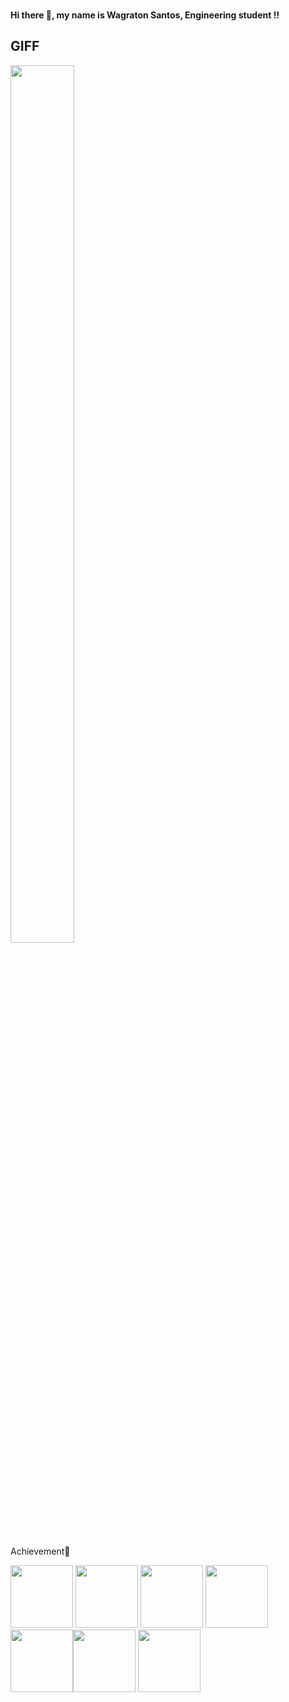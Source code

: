 ### <h4>Hi there 👋, my name is Wagraton Santos, Engineering student !!</h4>


## GIFF
<div>
    <a display="flex" height= 400px; justify-content= "center" overflow= "hidden">
    <img flex= "none" width= 45%; height= 60%; src="https://media.giphy.com/media/l3ZrVw8NkxIly/giphy.gif" />
    </a>
</div>

  ##
  
Achievement🥇 
 <div>
  <a href="https://github.com/Wagratom/42Exercicios"><img height="100" width="100" src="https://game.42sp.org.br/static/assets/achievements/libftm.png" ></a>
  <a href="https://github.com/Wagratom/42Exercicios"><img height="100" width="100" src="https://game.42sp.org.br/static/assets/achievements/get_next_linem.png"></a>
  <a href="https://github.com/Wagratom/42Exercicios"><img height="100" width="100" src="https://game.42sp.org.br/static/assets/achievements/ft_printfm.png" ></a>
  <a href="https://github.com/Wagratom/42Exercicios"><img height="100" width="100" src="https://game.42sp.org.br/static/assets/achievements/born2berootm.png"></a>
  <a href="https://github.com/Wagratom/42Exercicios"><img height="100" width="100" src="/static/assets/achievements/so_longm.png></a>
  <a href="https://github.com/Wagratom/42Exercicios"><img height="100" width="100" src="https://game.42sp.org.br/static/assets/achievements/pipexm.png"></a>
     <a href="https://github.com/Wagratom/42Exercicios"><img height="100" width="100" src="https://game.42sp.org.br/static/assets/achievements/push_swapm.png"></a>
 </div>
  
